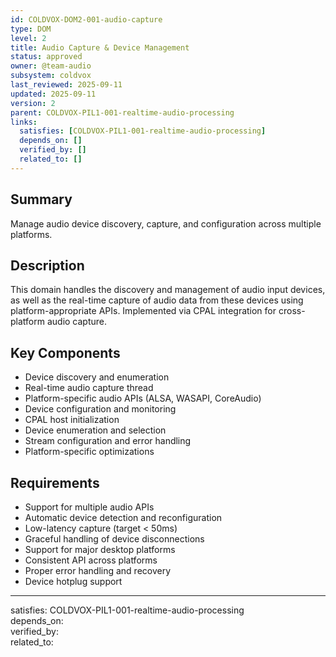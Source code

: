```yaml
---
id: COLDVOX-DOM2-001-audio-capture
type: DOM
level: 2
title: Audio Capture & Device Management
status: approved
owner: @team-audio
subsystem: coldvox
last_reviewed: 2025-09-11
updated: 2025-09-11
version: 2
parent: COLDVOX-PIL1-001-realtime-audio-processing
links:
  satisfies: [COLDVOX-PIL1-001-realtime-audio-processing]
  depends_on: []
  verified_by: []
  related_to: []
---
```


## Summary
Manage audio device discovery, capture, and configuration across multiple platforms.

## Description
This domain handles the discovery and management of audio input devices, as well as the real-time capture of audio data from these devices using platform-appropriate APIs. Implemented via CPAL integration for cross-platform audio capture.

## Key Components
- Device discovery and enumeration
- Real-time audio capture thread
- Platform-specific audio APIs (ALSA, WASAPI, CoreAudio)
- Device configuration and monitoring
- CPAL host initialization
- Device enumeration and selection
- Stream configuration and error handling
- Platform-specific optimizations

## Requirements
- Support for multiple audio APIs
- Automatic device detection and reconfiguration
- Low-latency capture (target < 50ms)
- Graceful handling of device disconnections
- Support for major desktop platforms
- Consistent API across platforms
- Proper error handling and recovery
- Device hotplug support

---
satisfies: COLDVOX-PIL1-001-realtime-audio-processing  
depends_on:  
verified_by:  
related_to: